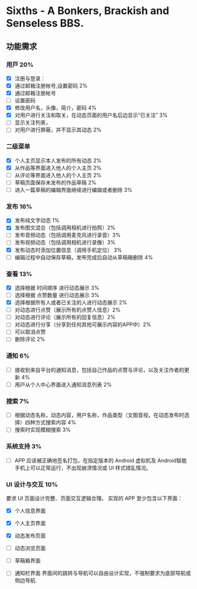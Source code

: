 
# Sixths - A Bonkers, Brackish and Senseless BBS.

## 功能需求

### ⽤⼾ 20%
- [x] 注册与登录：
- [x] 通过邮箱注册帐号,设置密码 2%
- [x] 通过邮箱注册帐号
- [ ] 设置密码
- [x] 修改用户名，头像，简介，密码 4%
- [x] 对用户进行关注和取关，在动态页面的用户名后边显示“已关注” 3%
- [ ] 显示关注列表，
- [ ] 对用户进行屏蔽，并不显示其动态 2%

### 二级菜单

- [x] 个人主页显示本人发布的所有动态 2%
- [x] 从作品等界⾯进⼊他⼈的个人主⻚ 2%
- [ ] 从评论等界⾯进⼊他⼈的个人主⻚ 2%
- [ ] 草稿页面保存未发布的作品草稿 2%
- [ ] 进⼊⼀篇草稿的编辑界⾯继续进行编辑或者删除 3%

### 发布 16%
- [x] 发布纯文字动态 1%
- [x] 发布图文混合（包括调用相机进行拍照）2%
- [ ] 发布音频动态（包括调用麦克风进行录音）3%
- [ ] 发布视频动态（包括调用相机进行录像）3%
- [x] 发布动态时添加位置信息（调用手机定位） 3%
- [ ] 编辑过程中⾃动保存草稿，发布完成后自动从草稿箱删除 4%

### 查看 13%
- [x] 选择根据 时间顺序 进行动态展示 3%
- [ ] 选择根据 点赞数量 进行动态展示 3%
- [x] 选择根据所有人或者已关注的人进行动态展示 2%
- [ ] 对动态进行点赞（展示所有的点赞人信息）2%
- [ ] 对动态进行评论（展示所有的回复信息）2%
- [ ] 对动态进行分享（分享到任何其他可展示内容的APP中）2%
- [ ] 可以取消点赞
- [ ] 删除评论 2%

### 通知 6%
- [ ] 接收到来⾃平台的通知消息，包括⾃⼰作品的点赞与评论，以及关注作者的更新 4%
- [ ] ⽤⼾从个⼈中⼼界⾯进⼊通知消息列表 2%

### 搜索 7%
- [ ] 根据动态名称，动态内容，用户名称，作品类型（文图音视，在动态发布时选择）四种方式搜索内容 4%
- [ ] 搜索时实现模糊搜索 3%

### 系统支持 3%
- [ ] APP 应该被正确地签名打包，在指定版本的 Android 虚拟机及 Android智能手机上可以正常运行，不出现崩溃情况或 UI 样式错乱情况。
 
### UI 设计与交互 10%
要求 UI 页面设计完整、页面交互逻辑合理。 实现的 APP 至少包含以下界面：
- [x] 个人信息界面
- [x] 个人主页界面
- [x] 动态发布页面
- [ ] 动态浏览页面
- [ ] 草稿箱界面
- [ ] 通知栏界面
界面间的跳转与导航可以自由设计实现，不强制要求为底部导航或侧边导航.

